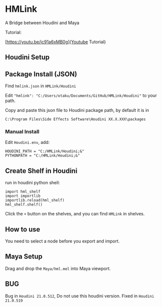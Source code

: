 # HMLink

A Bridge between Houdini and Maya

Tutorial:

[https://youtu.be/jc91a6xMB0g](Youtube Tutorial)

## Houdini Setup

## Package Install (JSON)

Find `hmlink.json` in `HMLink/Houdini`

Edit `"hmlink": "C:/Users/otaku/Documents/GitHub/HMLink/Houdini"` to your path.

Copy and paste this json file to Houdini package path, by default it is in 

```
C:\Program Files\Side Effects Software\Houdini XX.X.XXX\packages
```

### Manual Install

Edit `Houdini.env`, add:

```
HOUDINI_PATH = "C:/HMLink/Houdini;&"
PYTHONPATH = "C:/HMLink/Houdini;&"
```

## Create Shelf in Houdini

run in houdini python shell:

```
import hml_shelf
import importlib
importlib.reload(hml_shelf)
hml_shelf.shelf()

```

Click the `+` button on the shelves, and you can find `HMLink` in shelves.

## How to use

You need to select a node before you export and import.

## Maya Setup

Drag and drop the `Maya/hml.mel` into Maya viewport.

## BUG

Bug in `Houdini 21.0.512`, Do not use this houdini version. Fixed in `Houdini 21.0.519`
